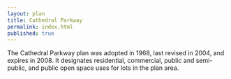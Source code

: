 ```yaml
---
layout: plan
title: Cathedral Parkway
permalink: index.html
published: true
---
```


The Cathedral Parkway plan was adopted in 1968, last revised in 2004, and expires in 2008. It designates residential, commercial, public and semi-public, and public open space uses for lots in the plan area.